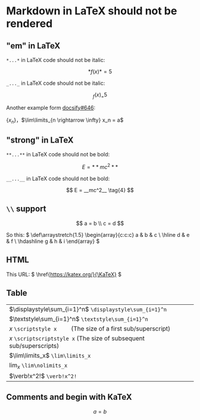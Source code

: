 # Markdown in LaTeX should not be rendered

## "em" in LaTeX

`*...*` in LaTeX code should not be italic:

$$
*f(x)* = 5
\tag{1}
$$

`_..._` in LaTeX code should not be italic:

$$
_f(x)_ = 5
\tag{2}
$$

Another example form [docsify#646](https://github.com/docsifyjs/docsify/issues/646):

$\{x_n\}$，$\lim\limits_{n \rightarrow \infty} x_n = a$

## "strong" in LaTeX

`**...**` in LaTeX code should not be bold:

$$
E = **mc^2**
\tag{3}
$$

`__...__` in LaTeX code should not be bold:

$$
E = __mc^2__
\tag{4}
$$

## `\\` support

$$
a = b \\
c = d
$$

So this: $
\def\arraystretch{1.5}
   \begin{array}{c:c:c}
   a & b & c \\ \hline
   d & e & f \\
   \hdashline
   g & h & i
\end{array}
$

## HTML

This URL: $
\href{https://katex.org/}{\KaTeX}
$

## Table

| |
|:-------------------------------------------------------|
|$\displaystyle\sum_{i=1}^n$ `\displaystyle\sum_{i=1}^n`
|$\textstyle\sum_{i=1}^n$ `\textstyle\sum_{i=1}^n`
|$\scriptstyle x$ `\scriptstyle x` &nbsp;&nbsp;&nbsp;&nbsp;&nbsp;&nbsp;&nbsp;&nbsp;(The size of a first sub/superscript)
|$\scriptscriptstyle x$ `\scriptscriptstyle x` (The size of subsequent sub/superscripts)
|$\lim\limits_x$ `\lim\limits_x`
|$\lim\nolimits_x$ `\lim\nolimits_x`
|$\verb!x^2!$ `\verb!x^2!`

## Comments and begin with KaTeX


<!--
bla
bla
bla
-->

$$
a = b
$$